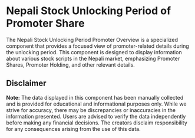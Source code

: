 
# Nepali Stock Unlocking Period of Promoter Share

The Nepali Stock Unlocking Period Promoter Overview is a specialized component that provides a focused view of promoter-related details during the unlocking period. This component is designed to display information about various stock scripts in the Nepali market, emphasizing Promoter Shares, Promoter Holding, and other relevant details.

## Disclaimer

**Note:** The data displayed in this component has been manually collected and is provided for educational and informational purposes only. While we strive for accuracy, there may be discrepancies or inaccuracies in the information presented. Users are advised to verify the data independently before making any financial decisions. The creators disclaim responsibility for any consequences arising from the use of this data.
